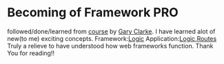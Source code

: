 # Becoming of Framework PRO
followed/done/learned from [course](https://garyclarketech.teachable.com/p/php-framework-pro) by [Gary Clarke](https://www.garyclarke.tech/).
I have learned alot of new(to me) exciting concepts.
Framework:[Logic](https://github.com/Aimocs/frame/tree/main/framework)
Application:[Logic](https://github.com/Aimocs/frame/tree/main/src),[Routes](https://github.com/Aimocs/frame/blob/main/routes/web.php)
Truly a relieve to have understood how web frameworks function.
Thank You for reading!!
